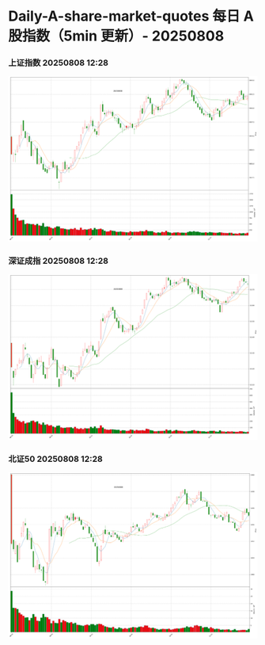 
# Daily-A-share-market-quotes 每日 A 股指数（5min 更新）- 20250808

### 上证指数 20250808 12:28
![](./fig/2025/8/20250808-sh000001.png)

### 深证成指 20250808 12:28
![](./fig/2025/8/20250808-sz399001.png)

### 北证50 20250808 12:28
![](./fig/2025/8/20250808-bj899050.png)
